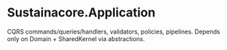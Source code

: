 # Sustainacore.Application
CQRS commands/queries/handlers, validators, policies, pipelines.
Depends only on Domain + SharedKernel via abstractions.
